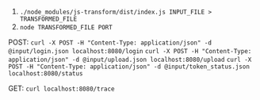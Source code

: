1. `./node_modules/js-transform/dist/index.js INPUT_FILE > TRANSFORMED_FILE`
2. `node TRANSFORMED_FILE PORT`

POST:
`curl -X POST -H "Content-Type: application/json" -d @input/login.json localhost:8080/login`
`curl -X POST -H "Content-Type: application/json" -d @input/upload.json localhost:8080/upload`
`curl -X POST -H "Content-Type: application/json" -d @input/token_status.json localhost:8080/status`

GET:
`curl localhost:8080/trace`